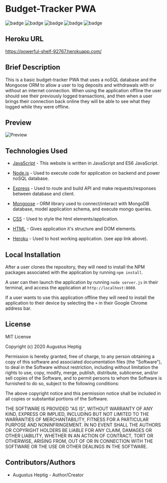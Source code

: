 # Budget-Tracker PWA

![badge](https://img.shields.io/badge/license-MIT-blue.svg) ![badge](https://img.shields.io/badge/JavaScript-84%25-yellow) ![badge](https://img.shields.io/badge/HTML-12%25-red) ![badge](https://img.shields.io/badge/CSS-4%25-9cf) ![badge](https://img.shields.io/github/repo-size/gheptig/budget-tracker)

## Heroku URL

https://powerful-shelf-92767.herokuapp.com/

## Brief Description

This is a basic budget-tracker PWA that uses a noSQL database and the Mongoose ORM to allow a user to log deposits and withdrawals with or without an internet connection. When using the application offline the user should see their previously logged transactions, and then when a user brings their connection back online they will be able to see what they logged while they were offline.

## Preview

![Preview](https://media.giphy.com/media/JUMcI10M7hN2wJXGLP/giphy.gif)

## Technologies Used

- [JavaScript](https://developer.mozilla.org/en-US/docs/Web/JavaScript) - This website is written in JavaScript and ES6 JavaScript.

- [Node.js](https://nodejs.org/en/about/) - Used to execute code for application on backend and power noSQL database.

- [Express](https://www.npmjs.com/package/express) - Used to route and build API and make requests/responses between database and client.

- [Mongoose](https://mongoosejs.com/) - ORM library used to connect/interact with MongoDB database, model application schema, and execute mongo queries.

- [CSS](https://developer.mozilla.org/en-US/docs/Web/CSS) - Used to style the html elements/application.

- [HTML](https://developer.mozilla.org/en-US/docs/Web/HTML) - Gives application it's structure and DOM elements.

- [Heroku](https://www.heroku.com/) - Used to host working application. (see app link above).

## Local Installation

After a user clones the repository, they will need to install the NPM packages associated with the application by running `npm install`.

A user can then launch the application by running `node server.js` in their terminal, and access the application at `http://localhost:8080`.

If a user wants to use this application offline they will need to install the application to their device by selecting the `+` in their Google Chrome address bar.

## License

MIT License

Copyright (c) 2020 Augustus Heptig

Permission is hereby granted, free of charge, to any person obtaining a copy
of this software and associated documentation files (the "Software"), to deal
in the Software without restriction, including without limitation the rights
to use, copy, modify, merge, publish, distribute, sublicense, and/or sell
copies of the Software, and to permit persons to whom the Software is
furnished to do so, subject to the following conditions:

The above copyright notice and this permission notice shall be included in all
copies or substantial portions of the Software.

THE SOFTWARE IS PROVIDED "AS IS", WITHOUT WARRANTY OF ANY KIND, EXPRESS OR
IMPLIED, INCLUDING BUT NOT LIMITED TO THE WARRANTIES OF MERCHANTABILITY,
FITNESS FOR A PARTICULAR PURPOSE AND NONINFRINGEMENT. IN NO EVENT SHALL THE
AUTHORS OR COPYRIGHT HOLDERS BE LIABLE FOR ANY CLAIM, DAMAGES OR OTHER
LIABILITY, WHETHER IN AN ACTION OF CONTRACT, TORT OR OTHERWISE, ARISING FROM,
OUT OF OR IN CONNECTION WITH THE SOFTWARE OR THE USE OR OTHER DEALINGS IN THE
SOFTWARE.

## Contributors/Authors

- Augustus Heptig - Author/Creator
